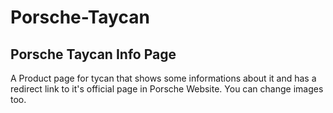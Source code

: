 # Porsche-Taycan
Porsche Taycan Info Page
------------------------

A Product page for tycan that shows some informations about it and has a redirect link to it's official page in Porsche Website.
You can change images too.
